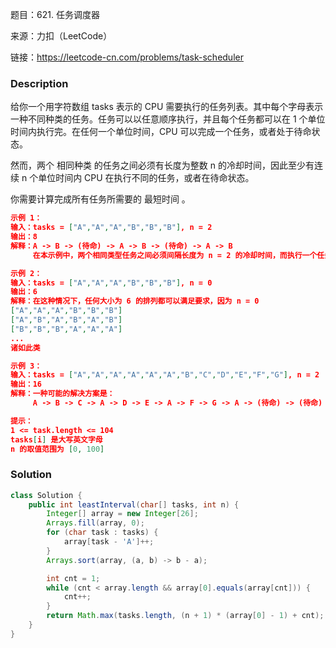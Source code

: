 题目：621. 任务调度器

来源：力扣（LeetCode）

链接：https://leetcode-cn.com/problems/task-scheduler


### Description

给你一个用字符数组 tasks 表示的 CPU 需要执行的任务列表。其中每个字母表示一种不同种类的任务。任务可以以任意顺序执行，并且每个任务都可以在 1 个单位时间内执行完。在任何一个单位时间，CPU 可以完成一个任务，或者处于待命状态。

然而，两个 相同种类 的任务之间必须有长度为整数 n 的冷却时间，因此至少有连续 n 个单位时间内 CPU 在执行不同的任务，或者在待命状态。

你需要计算完成所有任务所需要的 最短时间 。

```json
示例 1：
输入：tasks = ["A","A","A","B","B","B"], n = 2
输出：8
解释：A -> B -> (待命) -> A -> B -> (待命) -> A -> B
     在本示例中，两个相同类型任务之间必须间隔长度为 n = 2 的冷却时间，而执行一个任务只需要一个单位时间，所以中间出现了（待命）状态。 

示例 2：
输入：tasks = ["A","A","A","B","B","B"], n = 0
输出：6
解释：在这种情况下，任何大小为 6 的排列都可以满足要求，因为 n = 0
["A","A","A","B","B","B"]
["A","B","A","B","A","B"]
["B","B","B","A","A","A"]
...
诸如此类

示例 3：
输入：tasks = ["A","A","A","A","A","A","B","C","D","E","F","G"], n = 2
输出：16
解释：一种可能的解决方案是：
     A -> B -> C -> A -> D -> E -> A -> F -> G -> A -> (待命) -> (待命) -> A -> (待命) -> (待命) -> A

提示：
1 <= task.length <= 104
tasks[i] 是大写英文字母
n 的取值范围为 [0, 100]
```



### Solution
```java
class Solution {
    public int leastInterval(char[] tasks, int n) {
        Integer[] array = new Integer[26];
        Arrays.fill(array, 0);
        for (char task : tasks) {
            array[task - 'A']++;
        }
        Arrays.sort(array, (a, b) -> b - a);

        int cnt = 1;
        while (cnt < array.length && array[0].equals(array[cnt])) {
            cnt++;
        }
        return Math.max(tasks.length, (n + 1) * (array[0] - 1) + cnt);
    }
}
```

